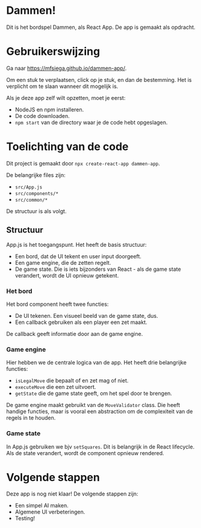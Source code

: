 # Dammen!
Dit is het bordspel Dammen, als React App. De app is gemaakt als opdracht.

# Gebruikerswijzing
Ga naar https://mfsiega.github.io/dammen-app/.

Om een stuk te verplaatsen, click op je stuk, en dan de bestemming.
Het is verplicht om te slaan wanneer dit mogelijk is.

Als je deze app zelf wilt opzetten, moet je eerst:
- NodeJS en npm installeren.
- De code downloaden.
- `npm start` van de directory waar je de code hebt opgeslagen.

# Toelichting van de code
Dit project is gemaakt door `npx create-react-app dammen-app`.

De belangrijke files zijn:
- `src/App.js`
- `src/components/*`
- `src/common/*`

De structuur is als volgt.

## Structuur
App.js is het toegangspunt. Het heeft de basis structuur:
- Een bord, dat de UI tekent en user input doorgeeft.
- Een game engine, die de zetten regelt.
- De game state. Die is iets bijzonders van React - als de game state verandert,
  wordt de UI opnieuw getekent.

### Het bord
Het bord component heeft twee functies:
- De UI tekenen. Een visueel beeld van de game state, dus.
- Een callback gebruiken als een player een zet maakt.

De callback geeft informatie door aan de game engine.

### Game engine
Hier hebben we de centrale logica van de app. Het heeft drie belangrijke functies:
- `isLegalMove` die bepaalt of en zet mag of niet.
- `executeMove` die een zet uitvoert.
- `getState` die de game state geeft, om het spel door te brengen.

De game engine maakt gebruikt van de `MoveValidator` class. Die heeft handige functies,
maar is vooral een abstraction om de complexiteit van de regels in te houden.

### Game state
In App.js gebruiken we bjv `setSquares`. Dit is belangrijk in de React lifecycle.
Als de state verandert, wordt de component opnieuw rendered.

# Volgende stappen
Deze app is nog niet klaar! De volgende stappen zijn:
- Een simpel AI maken.
- Algemene UI verbeteringen.
- Testing!